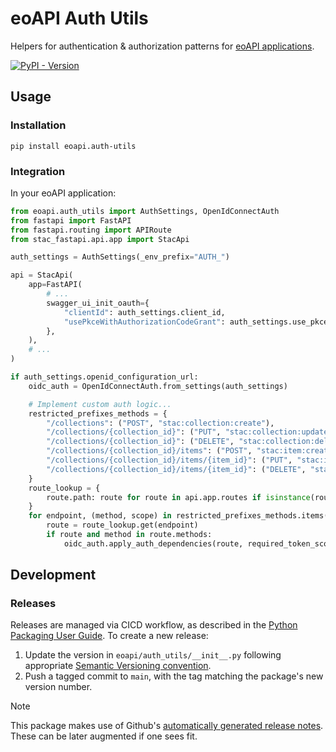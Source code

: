 # eoAPI Auth Utils

Helpers for authentication & authorization patterns for [eoAPI applications](https://eoapi.dev).

[![PyPI - Version](https://raw.githubusercontent.com/developmentseed/eoapi-auth-utils/0.3.0/https://img.shields.io/pypi/v/eoapi.auth-utils)](https://pypi.org/project/eoapi.auth-utils/)

## Usage

### Installation

```
pip install eoapi.auth-utils
```

### Integration

In your eoAPI application:

```py
from eoapi.auth_utils import AuthSettings, OpenIdConnectAuth
from fastapi import FastAPI
from fastapi.routing import APIRoute
from stac_fastapi.api.app import StacApi

auth_settings = AuthSettings(_env_prefix="AUTH_")

api = StacApi(
    app=FastAPI(
        # ...
        swagger_ui_init_oauth={
            "clientId": auth_settings.client_id,
            "usePkceWithAuthorizationCodeGrant": auth_settings.use_pkce,
        },
    ),
    # ...
)

if auth_settings.openid_configuration_url:
    oidc_auth = OpenIdConnectAuth.from_settings(auth_settings)

    # Implement custom auth logic...
    restricted_prefixes_methods = {
        "/collections": ("POST", "stac:collection:create"),
        "/collections/{collection_id}": ("PUT", "stac:collection:update"),
        "/collections/{collection_id}": ("DELETE", "stac:collection:delete"),
        "/collections/{collection_id}/items": ("POST", "stac:item:create"),
        "/collections/{collection_id}/items/{item_id}": ("PUT", "stac:item:update"),
        "/collections/{collection_id}/items/{item_id}": ("DELETE", "stac:item:delete"),
    }
    route_lookup = {
        route.path: route for route in api.app.routes if isinstance(route, APIRoute)
    }
    for endpoint, (method, scope) in restricted_prefixes_methods.items():
        route = route_lookup.get(endpoint)
        if route and method in route.methods:
            oidc_auth.apply_auth_dependencies(route, required_token_scopes=[scope])
```


## Development

### Releases

Releases are managed via CICD workflow, as described in the [Python Packaging User Guide](https://packaging.python.org/en/latest/guides/publishing-package-distribution-releases-using-github-actions-ci-cd-workflows/). To create a new release:

1. Update the version in `eoapi/auth_utils/__init__.py` following appropriate [Semantic Versioning convention](https://semver.org/).
1. Push a tagged commit to `main`, with the tag matching the package's new version number.

> [!NOTE]  
> This package makes use of Github's [automatically generated release notes](https://docs.github.com/en/repositories/releasing-projects-on-github/automatically-generated-release-notes). These can be later augmented if one sees fit.
